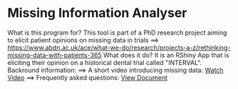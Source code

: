 # Missing Information Analyser

What is this program for?  This tool is part of a PhD research project aiming to elicit patient opinions on missing data in trials
==>   https://www.abdn.ac.uk/ace/what-we-do/research/projects-a-z/rethinking-missing-data-with-patients-365
What does it do?  It is an RShiny App that is eliciting their opinion on a historical dental trial called "INTERVAL".
Backround information:
==>  A short video introducing missing data: [Watch Video](https://www.youtube.com/watch?v=DLBVXCru8cI)
==>  Frequently asked questions: [View Document](https://missingdatastat.shinyapps.io/missing-information-tool/_w_d14e14f712214b30b20795a57ba6d3a2/FAQs.pdf)
